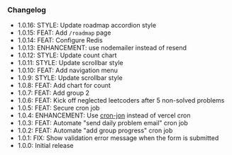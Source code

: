 ### Changelog

- 1.0.16: STYLE: Update roadmap accordion style
- 1.0.15: FEAT: Add `/roadmap` page
- 1.0.14: FEAT: Configure Redis
- 1.0.13: ENHANCEMENT: use nodemailer instead of resend
- 1.0.12: STYLE: Update count chart
- 1.0.11: STYLE: Update scrollbar style
- 1.0.10: FEAT: Add navigation menu
- 1.0.9: STYLE: Update scrollbar style
- 1.0.8: FEAT: Add chart for count
- 1.0.7: FEAT: Add group 2
- 1.0.6: FEAT: Kick off neglected leetcoders after 5 non-solved problems
- 1.0.5: FEAT: Secure cron job
- 1.0.4: ENHANCEMENT: Use [cron-jon](https://console.cron-job.org/jobs) instead of vercel cron
- 1.0.3: FEAT: Automate "send daily problem email" cron job
- 1.0.2: FEAT: Automate "add group progress" cron job
- 1.0.1: FIX: Show validation error message when the form is submitted
- 1.0.0: Initial release
